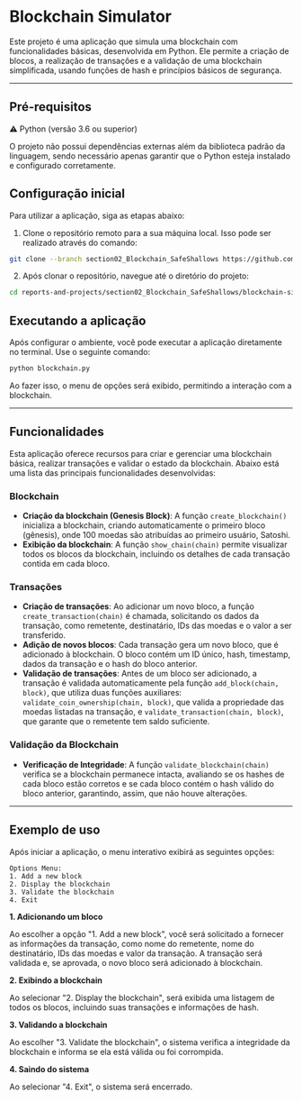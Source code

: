 # Blockchain Simulator

Este projeto é uma aplicação que simula uma blockchain com funcionalidades básicas, desenvolvida em Python. Ele permite a criação de blocos, a realização de transações e a validação de uma blockchain simplificada, usando funções de hash e princípios básicos de segurança.

---

## Pré-requisitos

⚠️ Python (versão 3.6 ou superior)

O projeto não possui dependências externas além da biblioteca padrão da linguagem, sendo necessário apenas garantir que o Python esteja instalado e configurado corretamente.

## Configuração inicial
Para utilizar a aplicação, siga as etapas abaixo:

1. Clone o repositório remoto para a sua máquina local. Isso pode ser realizado através do comando:

```bash
git clone --branch section02_Blockchain_SafeShallows https://github.com/BeatrizWG/reports-and-projects.git

```
2. Após clonar o repositório, navegue até o diretório do projeto: 
   
```bash
cd reports-and-projects/section02_Blockchain_SafeShallows/blockchain-simulator

```

## Executando a aplicação

Após configurar o ambiente, você pode executar a aplicação diretamente no terminal.  Use o seguinte comando:

```bash
python blockchain.py
```
Ao fazer isso, o menu de opções será exibido, permitindo a interação com a blockchain.

---

## Funcionalidades
Esta aplicação oferece recursos para criar e gerenciar uma blockchain básica, realizar transações e validar o estado da blockchain. Abaixo está uma lista das principais funcionalidades desenvolvidas:

### Blockchain
- **Criação da blockchain (Genesis Block)**: A função `create_blockchain()` inicializa a blockchain, criando automaticamente o primeiro bloco (gênesis), onde 100 moedas são atribuídas ao primeiro usuário, Satoshi.
- **Exibição da blockchain**: A função `show_chain(chain)` permite visualizar todos os blocos da blockchain, incluindo os detalhes de cada transação contida em cada bloco.

### Transações
- **Criação de transações**: Ao adicionar um novo bloco, a função `create_transaction(chain)` é chamada, solicitando os dados da transação, como remetente, destinatário, IDs das moedas e o valor a ser transferido.
- **Adição de novos blocos**: Cada transação gera um novo bloco, que é adicionado à blockchain. O bloco contém um ID único, hash, timestamp, dados da transação e o hash do bloco anterior.
- **Validação de transações**: Antes de um bloco ser adicionado, a transação é validada automaticamente pela função `add_block(chain, block)`, que utiliza duas funções auxiliares:  `validate_coin_ownership(chain, block)`, que valida a propriedade das moedas listadas na transação, e `validate_transaction(chain, block)`, que garante que o remetente tem saldo suficiente.

### Validação da Blockchain
- **Verificação de Integridade**: A função `validate_blockchain(chain)` verifica se a blockchain permanece intacta, avaliando se os hashes de cada bloco estão corretos e se cada bloco contém o hash válido do bloco anterior, garantindo, assim, que não houve alterações.
 
---

## Exemplo de uso
Após iniciar a aplicação, o menu interativo exibirá as seguintes opções:

```plaintext
Options Menu:
1. Add a new block
2. Display the blockchain
3. Validate the blockchain
4. Exit
```

**1. Adicionando um bloco**

Ao escolher a opção "1. Add a new block", você será solicitado a fornecer as informações da transação, como nome do remetente, nome do destinatário, IDs das moedas e valor da transação. A transação será validada e, se aprovada, o novo bloco será adicionado à blockchain.

**2. Exibindo a blockchain**

Ao selecionar "2. Display the blockchain", será exibida uma listagem de todos os blocos, incluindo suas transações e informações de hash.

**3. Validando a blockchain**

Ao escolher "3. Validate the blockchain", o sistema verifica a integridade da blockchain e informa se ela está válida ou foi corrompida.

**4. Saindo do sistema**

Ao selecionar "4. Exit", o sistema será encerrado.